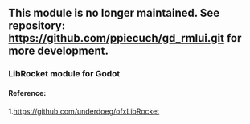 ## This module is no longer maintained. See repository: https://github.com/ppiecuch/gd_rmlui.git for more development.

### LibRocket module for Godot

#### Reference:
  1.https://github.com/underdoeg/ofxLibRocket

